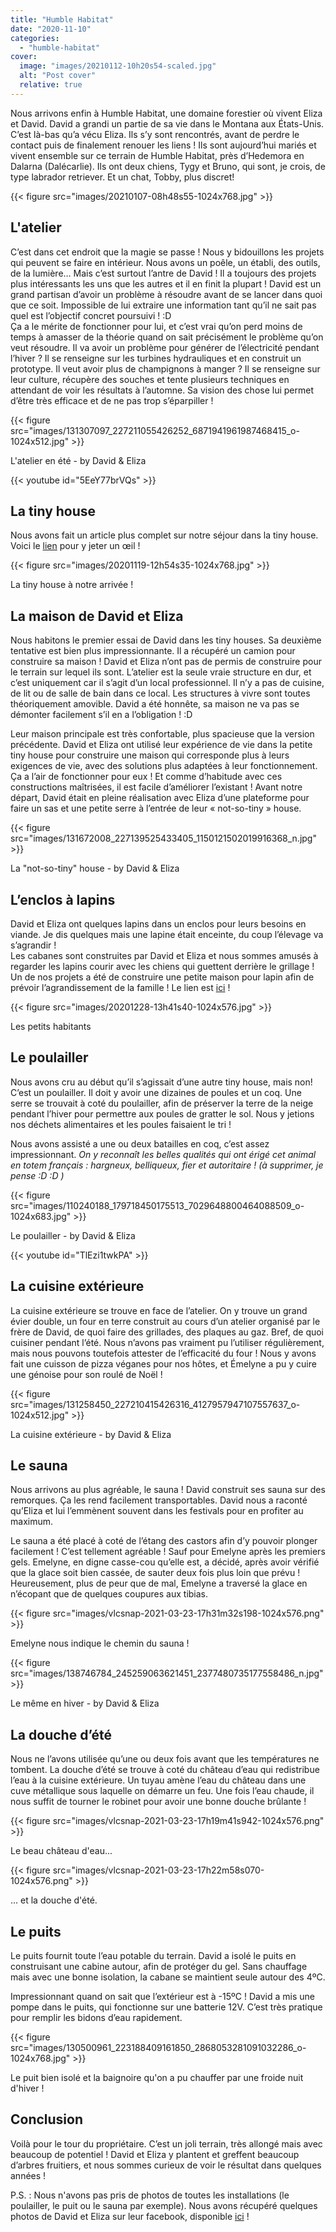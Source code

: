 ```yaml
---
title: "Humble Habitat"
date: "2020-11-10"
categories: 
  - "humble-habitat"
cover:
  image: "images/20210112-10h20s54-scaled.jpg"
  alt: "Post cover"
  relative: true
---
```


Nous arrivons enfin à Humble Habitat, une domaine forestier où vivent Eliza et David. David a grandi un partie de sa vie dans le Montana aux États-Unis. C’est là-bas qu’a vécu Eliza. Ils s’y sont rencontrés, avant de perdre le contact puis de finalement renouer les liens ! Ils sont aujourd’hui mariés et vivent ensemble sur ce terrain de Humble Habitat, près d’Hedemora en Dalarna (Dalécarlie). Ils ont deux chiens, Tygy et Bruno, qui sont, je crois, de type labrador retriever. Et un chat, Tobby, plus discret!

{{< figure src="images/20210107-08h48s55-1024x768.jpg" >}}

## L'atelier

C’est dans cet endroit que la magie se passe ! Nous y bidouillons les projets qui peuvent se faire en intérieur. Nous avons un poêle, un établi, des outils, de la lumière… Mais c’est surtout l’antre de David ! Il a toujours des projets plus intéressants les uns que les autres et il en finit la plupart ! David est un grand partisan d’avoir un problème à résoudre avant de se lancer dans quoi que ce soit. Impossible de lui extraire une information tant qu’il ne sait pas quel est l’objectif concret poursuivi ! :D  
Ça a le mérite de fonctionner pour lui, et c’est vrai qu’on perd moins de temps à amasser de la théorie quand on sait précisément le problème qu’on veut résoudre. Il va avoir un problème pour générer de l’électricité pendant l’hiver ? Il se renseigne sur les turbines hydrauliques et en construit un prototype. Il veut avoir plus de champignons à manger ? Il se renseigne sur leur culture, récupère des souches et tente plusieurs techniques en attendant de voir les résultats à l’automne. Sa vision des chose lui permet d’être très efficace et de ne pas trop s’éparpiller !

{{< figure src="images/131307097_227211055426252_6871941961987468415_o-1024x512.jpg" >}}

L'atelier en été - by David & Eliza

{{< youtube id="5EeY77brVQs" >}} 
 <br/>

## La tiny house

Nous avons fait un article plus complet sur notre séjour dans la tiny house. Voici le [lien](http://camillebc.me/?p=228) pour y jeter un œil !

{{< figure src="images/20201119-12h54s35-1024x768.jpg" >}}

La tiny house à notre arrivée !

## La maison de David et Eliza

Nous habitons le premier essai de David dans les tiny houses. Sa deuxième tentative est bien plus impressionnante. Il a récupéré un camion pour construire sa maison ! David et Eliza n’ont pas de permis de construire pour le terrain sur lequel ils sont. L’atelier est la seule vraie structure en dur, et c’est uniquement car il s’agit d’un local professionnel. Il n’y a pas de cuisine, de lit ou de salle de bain dans ce local. Les structures à vivre sont toutes théoriquement amovible. David a été honnête, sa maison ne va pas se démonter facilement s’il en a l’obligation ! :D

Leur maison principale est très confortable, plus spacieuse que la version précédente. David et Eliza ont utilisé leur expérience de vie dans la petite tiny house pour construire une maison qui corresponde plus à leurs exigences de vie, avec des solutions plus adaptées à leur fonctionnement. Ça a l’air de fonctionner pour eux ! Et comme d’habitude avec ces constructions maîtrisées, il est facile d’améliorer l’existant ! Avant notre départ, David était en pleine réalisation avec Eliza d’une plateforme pour faire un sas et une petite serre à l’entrée de leur « not-so-tiny » house.

{{< figure src="images/131672008_227139525433405_1150121502019916368_n.jpg" >}}

La "not-so-tiny" house - by David & Eliza

## L’enclos à lapins

David et Eliza ont quelques lapins dans un enclos pour leurs besoins en viande. Je dis quelques mais une lapine était enceinte, du coup l’élevage va s’agrandir !  
Les cabanes sont construites par David et Eliza et nous sommes amusés à regarder les lapins courir avec les chiens qui guettent derrière le grillage !  
Un de nos projets a été de construire une petite maison pour lapin afin de prévoir l’agrandissement de la famille ! Le lien est [ici](http://camillebc.me/?p=245) !

{{< figure src="images/20201228-13h41s40-1024x576.jpg" >}}

Les petits habitants

## Le poulailler

Nous avons cru au début qu’il s’agissait d’une autre tiny house, mais non! C’est un poulailler. Il doit y avoir une dizaines de poules et un coq. Une serre se trouvait à coté du poulailler, afin de préserver la terre de la neige pendant l’hiver pour permettre aux poules de gratter le sol. Nous y jetions nos déchets alimentaires et les poules faisaient le tri !

Nous avons assisté a une ou deux batailles en coq, c’est assez impressionnant. _On y reconnaît les belles qualités qui ont érigé cet animal en totem français : hargneux, belliqueux, fier et autoritaire ! (à supprimer, je pense :D :D )_

{{< figure src="images/110240188_179718450175513_7029648800464088509_o-1024x683.jpg" >}}

Le poulailler - by David & Eliza

{{< youtube id="TlEzi1twkPA" >}} 
 <br/>

## La cuisine extérieure

La cuisine extérieure se trouve en face de l’atelier. On y trouve un grand évier double, un four en terre construit au cours d’un atelier organisé par le frère de David, de quoi faire des grillades, des plaques au gaz. Bref, de quoi cuisiner pendant l’été. Nous n’avons pas vraiment pu l’utiliser régulièrement, mais nous pouvons toutefois attester de l’efficacité du four ! Nous y avons fait une cuisson de pizza véganes pour nos hôtes, et Émelyne a pu y cuire une génoise pour son roulé de Noël !

{{< figure src="images/131258450_227210415426316_4127957947107557637_o-1024x512.jpg" >}}

La cuisine extérieure - by David & Eliza

## Le sauna

Nous arrivons au plus agréable, le sauna ! David construit ses sauna sur des remorques. Ça les rend facilement transportables. David nous a raconté qu’Eliza et lui l’emmènent souvent dans les festivals pour en profiter au maximum.

Le sauna a été placé à coté de l’étang des castors afin d’y pouvoir plonger facilement ! C’est tellement agréable ! Sauf pour Emelyne après les premiers gels. Emelyne, en digne casse-cou qu’elle est, a décidé, après avoir vérifié que la glace soit bien cassée, de sauter deux fois plus loin que prévu ! Heureusement, plus de peur que de mal, Emelyne a traversé la glace en n’écopant que de quelques coupures aux tibias.

{{< figure src="images/vlcsnap-2021-03-23-17h31m32s198-1024x576.png" >}}

Emelyne nous indique le chemin du sauna !

{{< figure src="images/138746784_245259063621451_2377480735177558486_n.jpg" >}}

Le même en hiver - by David & Eliza

## La douche d’été

Nous ne l’avons utilisée qu’une ou deux fois avant que les températures ne tombent. La douche d’été se trouve à coté du château d’eau qui redistribue l’eau à la cuisine extérieure. Un tuyau amène l’eau du château dans une cuve métallique sous laquelle on démarre un feu. Une fois l’eau chaude, il nous suffit de tourner le robinet pour avoir une bonne douche brûlante !

{{< figure src="images/vlcsnap-2021-03-23-17h19m41s942-1024x576.png" >}}

Le beau château d'eau...

{{< figure src="images/vlcsnap-2021-03-23-17h22m58s070-1024x576.png" >}}

... et la douche d'été.

## Le puits

Le puits fournit toute l’eau potable du terrain. David a isolé le puits en construisant une cabine autour, afin de protéger du gel. Sans chauffage mais avec une bonne isolation, la cabane se maintient seule autour des 4ºC.

Impressionnant quand on sait que l’extérieur est à -15ºC ! David a mis une pompe dans le puits, qui fonctionne sur une batterie 12V. C’est très pratique pour remplir les bidons d’eau rapidement.

{{< figure src="images/130500961_223188409161850_2868053281091032286_o-1024x768.jpg" >}}

Le puit bien isolé et la baignoire qu'on a pu chauffer par une froide nuit d'hiver !

## Conclusion

Voilà pour le tour du propriétaire. C’est un joli terrain, très allongé mais avec beaucoup de potentiel ! David et Eliza y plantent et greffent beaucoup d’arbres fruitiers, et nous sommes curieux de voir le résultat dans quelques années !

P.S. : Nous n'avons pas pris de photos de toutes les installations (le poulailler, le puit ou le sauna par exemple). Nous avons récupéré quelques photos de David et Eliza sur leur facebook, disponible [ici](https://www.facebook.com/thehumblehabitat/) !
